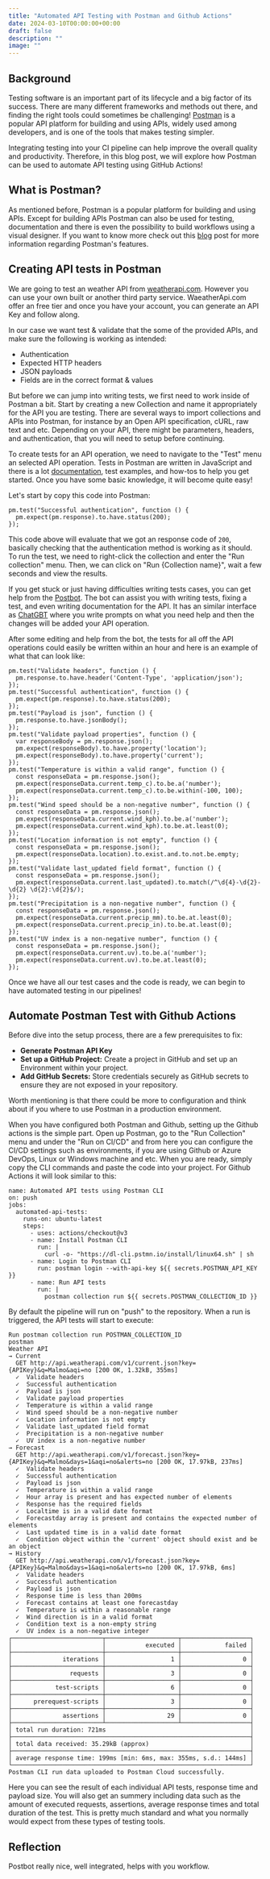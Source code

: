 ```yaml
---
title: "Automated API Testing with Postman and Github Actions"
date: 2024-03-10T00:00:00+00:00
draft: false
description: ""
image: ""
---
```


## Background 
Testing software is an important part of its lifecycle and a big factor of its success. There are many different frameworks and methods out there, and finding the right tools could sometimes be challenging! [Postman](https://www.postman.com) is a popular API platform for building and using APIs, widely used among developers, and is one of the tools that makes testing simpler.

Integrating testing into your CI pipeline can help improve the overall quality and productivity. Therefore, in this blog post, we will explore how Postman can be used to automate API testing using GitHub Actions!

## What is Postman?
As mentioned before, Postman is a popular platform for building and using APIs. Except for building APIs Postman can also be used for testing, documentation and there is even the possibility to build workflows using a visual designer. If you want to know more check out this [blog](https://blog.postman.com/10-postman-features-everyone-should-know/) post for more information regarding Postman's features.

## Creating API tests in Postman
We are going to test an weather API from [weatherapi.com](https://www.weatherapi.com/). However you can use your own built or another third party service. WaeatherApi.com offer an free tier and once you have your account, you can generate an API Key and follow along.

In our case we want test & validate that the some of the provided APIs, and make sure the following is working as intended:
- Authentication
- Expected HTTP headers
- JSON payloads
- Fields are in the correct format & values

But before we can jump into writing tests, we first need to work inside of Postman a bit. Start by creating a new Collection and name it appropriately for the API you are testing. There are several ways to import collections and APIs into Postman, for instance by an Open API specification, cURL, raw text and etc. Depending on your API, there might be parameters, headers, and authentication, that you will need to setup before continuing.

To create tests for an API operation, we need to navigate to the "Test" menu an selected API operation. Tests in Postman are written in JavaScript and there is a lot [documentation](https://learning.postman.com/docs/writing-scripts/script-references/script-reference-overview/), test examples, and how-tos to help you get started. Once you have some basic knowledge, it will become quite easy!

Let's start by copy this code into Postman:
```
pm.test("Successful authentication", function () { 
  pm.expect(pm.response).to.have.status(200);
});
```
This code above will evaluate that we got an response code of `200`, basically checking that the authentication method is working as it should. To run the test, we need to right-click the collection and enter the "Run collection" menu. Then, we can click on "Run {Collection name}", wait a few seconds and view the results.

If you get stuck or just having difficulties writing tests cases, you can get help from the [Postbot](https://www.postman.com/product/postbot/). The bot can assist you with writing tests, fixing a test, and even writing documentation for the API. It has an similar interface as [ChatGBT]() where you write prompts on what you need help and then the changes will be added your API operation.

After some editing and help from the bot, the tests for all off the API operations could easily be written within an hour and here is an example of what that can look like:
```
pm.test("Validate headers", function () { 
  pm.response.to.have.header('Content-Type', 'application/json');
});
pm.test("Successful authentication", function () {  
  pm.expect(pm.response).to.have.status(200); 
});
pm.test("Payload is json", function () {
  pm.response.to.have.jsonBody();
});
pm.test("Validate payload properties", function () {
  var responseBody = pm.response.json(); 
  pm.expect(responseBody).to.have.property('location');
  pm.expect(responseBody).to.have.property('current');
});
pm.test("Temperature is within a valid range", function () {
  const responseData = pm.response.json(); 
  pm.expect(responseData.current.temp_c).to.be.a('number'); 
  pm.expect(responseData.current.temp_c).to.be.within(-100, 100);
});
pm.test("Wind speed should be a non-negative number", function () {
  const responseData = pm.response.json();   
  pm.expect(responseData.current.wind_kph).to.be.a('number'); 
  pm.expect(responseData.current.wind_kph).to.be.at.least(0);
});
pm.test("Location information is not empty", function () {
  const responseData = pm.response.json();
  pm.expect(responseData.location).to.exist.and.to.not.be.empty;
});
pm.test("Validate last_updated field format", function () {
  const responseData = pm.response.json();   
  pm.expect(responseData.current.last_updated).to.match(/^\d{4}-\d{2}-\d{2} \d{2}:\d{2}$/);
});
pm.test("Precipitation is a non-negative number", function () {
  const responseData = pm.response.json();  
  pm.expect(responseData.current.precip_mm).to.be.at.least(0);  
  pm.expect(responseData.current.precip_in).to.be.at.least(0);
});
pm.test("UV index is a non-negative number", function () {
  const responseData = pm.response.json();  
  pm.expect(responseData.current.uv).to.be.a('number');
  pm.expect(responseData.current.uv).to.be.at.least(0);
});
```
Once we have all our test cases and the code is ready, we can begin to have automated testing in our pipelines!

## Automate Postman Test with Github Actions
Before dive into the setup process, there are a few prerequisites to fix:
- __Generate Postman API Key__
- __Set up a GitHub Project:__ Create a project in GitHub and set up an Environment within your project.
- __Add GitHub Secrets:__ Store credentials securely as GitHub secrets to ensure they are not exposed in your repository.

Worth mentioning is that there could be more to configuration and think about if you where to use Postman in a production environment.

When you have configured both Postman and Github, setting up the Github actions is the simple part. Open up Postman, go to the "Run Collection" menu and under the "Run on CI/CD" and from here you can configure the CI/CD settings such as environments, if you are using Github or Azure DevOps, Linux or Windows machine and etc. When you are ready, simply copy the CLI commands and paste the code into your project. For Github Actions it will look similar to this:   
```
name: Automated API tests using Postman CLI
on: push
jobs:
  automated-api-tests:
    runs-on: ubuntu-latest
    steps:
      - uses: actions/checkout@v3
      - name: Install Postman CLI
        run: |
          curl -o- "https://dl-cli.pstmn.io/install/linux64.sh" | sh
      - name: Login to Postman CLI
        run: postman login --with-api-key ${{ secrets.POSTMAN_API_KEY }}
      - name: Run API tests
        run: |
          postman collection run ${{ secrets.POSTMAN_COLLECTION_ID }}
```

By default the pipeline will run on "push" to the repository. When a run is triggered, the API tests will start to execute:
```
Run postman collection run POSTMAN_COLLECTION_ID 
postman
Weather API
→ Current
  GET http://api.weatherapi.com/v1/current.json?key={APIKey}&q=Malmo&aqi=no [200 OK, 1.32kB, 355ms]
  ✓  Validate headers
  ✓  Successful authentication
  ✓  Payload is json
  ✓  Validate payload properties
  ✓  Temperature is within a valid range
  ✓  Wind speed should be a non-negative number
  ✓  Location information is not empty
  ✓  Validate last_updated field format
  ✓  Precipitation is a non-negative number
  ✓  UV index is a non-negative number
→ Forecast
  GET http://api.weatherapi.com/v1/forecast.json?key={APIKey}&q=Malmo&days=1&aqi=no&alerts=no [200 OK, 17.97kB, 237ms]
  ✓  Validate headers
  ✓  Successful authentication
  ✓  Payload is json
  ✓  Temperature is within a valid range
  ✓  Hour array is present and has expected number of elements
  ✓  Response has the required fields
  ✓  Localtime is in a valid date format
  ✓  Forecastday array is present and contains the expected number of elements
  ✓  Last updated time is in a valid date format
  ✓  Condition object within the 'current' object should exist and be an object
→ History
  GET http://api.weatherapi.com/v1/forecast.json?key={APIKey}&q=Malmo&days=1&aqi=no&alerts=no [200 OK, 17.97kB, 6ms]
  ✓  Validate headers
  ✓  Successful authentication
  ✓  Payload is json
  ✓  Response time is less than 200ms
  ✓  Forecast contains at least one forecastday
  ✓  Temperature is within a reasonable range
  ✓  Wind direction is in a valid format
  ✓  Condition text is a non-empty string
  ✓  UV index is a non-negative integer
┌─────────────────────────┬────────────────────┬───────────────────┐
│                         │           executed │            failed │
├─────────────────────────┼────────────────────┼───────────────────┤
│              iterations │                  1 │                 0 │
├─────────────────────────┼────────────────────┼───────────────────┤
│                requests │                  3 │                 0 │
├─────────────────────────┼────────────────────┼───────────────────┤
│            test-scripts │                  6 │                 0 │
├─────────────────────────┼────────────────────┼───────────────────┤
│      prerequest-scripts │                  3 │                 0 │
├─────────────────────────┼────────────────────┼───────────────────┤
│              assertions │                 29 │                 0 │
├─────────────────────────┴────────────────────┴───────────────────┤
│ total run duration: 721ms                                        │
├──────────────────────────────────────────────────────────────────┤
│ total data received: 35.29kB (approx)                            │
├──────────────────────────────────────────────────────────────────┤
│ average response time: 199ms [min: 6ms, max: 355ms, s.d.: 144ms] │
└──────────────────────────────────────────────────────────────────┘
Postman CLI run data uploaded to Postman Cloud successfully.
```
Here you can see the result of each individual API tests, response time and payload size. You will also get an summery including data such as the amount of executed requests, assertions, average response times and total duration of the test. This is pretty much standard and what you normally would expect from these types of testing tools.  

## Reflection

Postbot really nice, well integrated, helps with you workflow.
